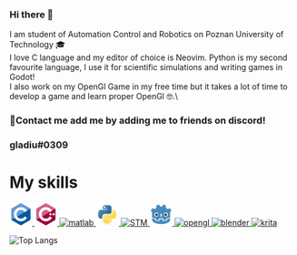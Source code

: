 ### Hi there 👋
I am student of Automation Control and Robotics on Poznan University of Technology 🎓 \
I love C language and my editor of choice is Neovim. Python is my second favourite language, I use it for scientific simulations and writing games in Godot! \
I also work on my OpenGl Game in my free time but it takes a lot of time to develop a game and learn proper OpenGl 🤓.\

### 📝Contact me add me by adding me to friends on discord!
### gladiu#0309

# My skills

<p align="left">
<a href="https://www.cprogramming.com/" target="_blank"> <img src="https://raw.githubusercontent.com/devicons/devicon/master/icons/c/c-original.svg" alt="c" width="40" height="40"/> </a>
<a href="https://www.w3schools.com/cpp/" target="_blank"> <img src="https://raw.githubusercontent.com/devicons/devicon/master/icons/cplusplus/cplusplus-original.svg" alt="cplusplus" width="40" height="40"/> </a>
<a href="https://www.mathworks.com/" target="_blank"> <img src="https://upload.wikimedia.org/wikipedia/commons/2/21/Matlab_Logo.png" alt="matlab" width="40" height="40"/> </a>
<a href="https://www.python.org" target="_blank"> <img src="https://raw.githubusercontent.com/devicons/devicon/master/icons/python/python-original.svg" alt="python" width="40" height="40"/> </a>
<a href="https://www.raspberrypi.org" target="_blank"> </a> <a href="https://www.st.com/en/evaluation-tools/stm32-nucleo-boards.html" target="_blank"> <img src="https://upload.wikimedia.org/wikipedia/commons/d/dd/STMicroelectronics.png" alt="STM" width="40" height="40"/> </a> <a href="https://docs.microsoft.com/pl-pl/dotnet/csharp/" target="_blank"> </a>
<a href="https://godotengine.org/" target="_blank"> <img src="https://raw.githubusercontent.com/godotengine/godot/master/icon.png" alt="godot" width="40" height="40"/> </a>
<a href="https://www.opengl.org/" target="_blank"> <img src="https://upload.wikimedia.org/wikipedia/commons/thumb/e/e9/Opengl-logo.svg/1920px-Opengl-logo.svg.png" alt="opengl" width="80" height="40"/> </a>
<a href="https://www.blender.org/" target="_blank"> <img src="https://download.blender.org/institute/BlenderDesktopLogo.png" alt="blender" width="40" height="40"/> </a>
<a href="https://krita.org/en/" target="_blank"> <img src="https://apps.kde.org/app-icons/org.kde.krita.svg" alt="krita" width="40" height="40"/> </a>
</p>

![Top Langs](https://github-readme-stats.vercel.app/api/top-langs/?username=Gladiu&layout=compact)

